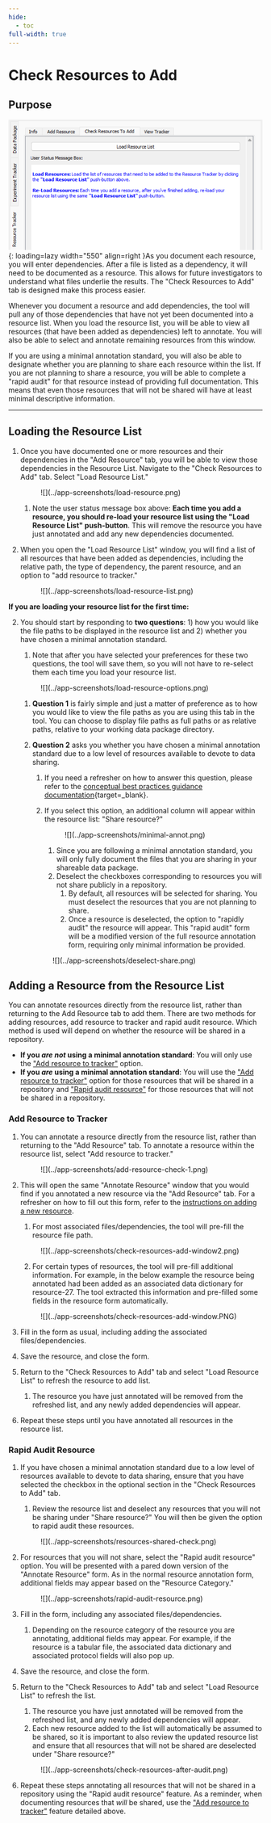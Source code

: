 ```yaml
---
hide:
  - toc
full-width: true
---
```


# Check Resources to Add

## Purpose

![](../app-screenshots/check-resource.png){: loading=lazy width="550" align=right }As you document each resource, you will enter dependencies. After a file is listed as a dependency, it will need to be documented as a resource. This allows for future investigators to understand what files underlie the results. The "Check Resources to Add" tab is designed make this process easier. 

Whenever you document a resource and add dependencies, the tool will pull any of those dependencies that have not yet been documented into a resource list. When you load the resource list, you will be able to view all resources (that have been added as dependencies) left to annotate. You will also be able to select and annotate remaining resources from this window.

If you are using a minimal annotation standard, you will also be able to designate whether you are planning to share each resource within the list. If you are not planning to share a resource, you will be able to complete a "rapid audit" for that resource instead of providing full documentation. This means that even those resources that will not be shared will have at least minimal descriptive information.

***

## Loading the Resource List

1. Once you have documented one or more resources and their dependencies in the "Add Resource" tab, you will be able to view those dependencies in the Resource List. Navigate to the "Check Resources to Add" tab. Select "Load Resource List."

     <figure markdown>
        ![](../app-screenshots/load-resource.png)
        <figcaption></figcaption>
    </figure>

    1. Note the user status message box above: **Each time you add a resource, you should re-load your resource list using the "Load Resource List" push-button**. This will remove the resource you have just annotated and add any new dependencies documented.

2. When you open the "Load Resource List" window, you will find a list of all resources that have been added as dependencies, including the relative path, the type of dependency, the parent resource, and an option to "add resource to tracker."

     <figure markdown>
        ![](../app-screenshots/load-resource-list.png)
        <figcaption></figcaption>
    </figure>

**If you are loading your resource list for the first time:**

2. You should start by responding to **two questions**: 1) how you would like the file paths to be displayed in the resource list and 2) whether you have chosen a minimal annotation standard. 
    1. Note that after you have selected your preferences for these two questions, the tool will save them, so you will not have to re-select them each time you load your resource list.

     <figure markdown>
        ![](../app-screenshots/load-resource-options.png)
        <figcaption></figcaption>
    </figure>


    1. **Question 1** is fairly simple and just a matter of preference as to how you would like to view the file paths as you are using this tab in the tool. You can choose to display file paths as full paths or as relative paths, relative to your working data package directory.
    2. **Question 2** asks you whether you have chosen a minimal annotation standard due to a low level of resources available to devote to data sharing. 
        1. If you need a refresher on how to answer this question, please refer to the [conceptual best practices guidance documentation](https://norc-heal.github.io/heal-data-pkg-guide/){target=_blank}.
        2. If you select this option, an additional column will appear within the resource list: "Share resource?"

            <figure markdown>
                ![](../app-screenshots/minimal-annot.png)
                <figcaption></figcaption>
            </figure>

            1. Since you are following a minimal annotation standard, you will only fully document the files that you are sharing in your shareable data package.
            2. Deselect the checkboxes corresponding to resources you will not share publicly in a repository.
                1. By default, all resources will be selected for sharing. You must deselect the resources that you are not planning to share.
                3. Once a resource is deselected, the option to "rapidly audit" the resource will appear. This "rapid audit" form will be a modified version of the full resource annotation form, requiring only minimal information be provided.

        <figure markdown>
            ![](../app-screenshots/deselect-share.png)
            <figcaption></figcaption>
        </figure>

## Adding a Resource from the Resource List

You can annotate resources directly from the resource list, rather than returning to the Add Resource tab to add them. There are two methods for adding resources, add resource to tracker and rapid audit resource. Which method is used will depend on whether the resource will be shared in a repository. 

* **If you *are not* using a minimal annotation standard**: You will only use the ["Add resource to tracker"](#add-resource-to-tracker) option. 
* **If you *are* using a minimal annotation standard**: You will use the ["Add resource to tracker"](#add-resource-to-tracker) option for those resources that will be shared in a repository and ["Rapid audit resource"](#rapid-audit-resource) for those resources that will not be shared in a repository.

### Add Resource to Tracker

1. You can annotate a resource directly from the resource list, rather than returning to the "Add Resource" tab. To annotate a resource within the resource list, select "Add resource to tracker."

    <figure markdown>
        ![](../app-screenshots/add-resource-check-1.png)
        <figcaption></figcaption>
    </figure>

2. This will open the same "Annotate Resource" window that you would find if you annotated a new resource via the "Add Resource" tab. For a refresher on how to fill out this form, refer to the [instructions on adding a new resource](addresource.md).
    1. For most associated files/dependencies, the tool will pre-fill the resource file path. 
    <figure markdown>
        ![](../app-screenshots/check-resources-add-window2.png)
        <figcaption></figcaption>
    </figure>
    
    2. For certain types of resources, the tool will pre-fill additional information. For example, in the below example the resource being annotated had been added as an associated data dictionary for resource-27. The tool extracted this information and pre-filled some fields in the resource form automatically. 
    <figure markdown>
        ![](../app-screenshots/check-resources-add-window.PNG)
        <figcaption></figcaption>
    </figure>

3. Fill in the form as usual, including adding the associated files/dependencies.
4. Save the resource, and close the form.
5. Return to the "Check Resources to Add" tab and select "Load Resource List" to refresh the resource to add list. 
    1. The resource you have just annotated will be removed from the refreshed list, and any newly added dependencies will appear. 
6. Repeat these steps until you have annotated all resources in the resource list.


### Rapid Audit Resource

1. If you have chosen a minimal annotation standard due to a low level of resources available to devote to data sharing, ensure that you have selected the checkbox in the optional section in the "Check Resources to Add" tab.
    1. Review the resource list and deselect any resources that you will not be sharing under "Share resource?" You will then be given the option to rapid audit these resources.

    <figure markdown>
        ![](../app-screenshots/resources-shared-check.png)
        <figcaption></figcaption>
    </figure>

2. For resources that you will not share, select the "Rapid audit resource" option. You will be presented with a pared down version of the "Annotate Resource" form. As in the normal resource annotation form, additional fields may appear based on the "Resource Category."

    <figure markdown>
        ![](../app-screenshots/rapid-audit-resource.png)
        <figcaption></figcaption>
    </figure>

3. Fill in the form, including any associated files/dependencies.
    1. Depending on the resource category of the resource you are annotating, additional fields may appear. For example, if the resource is a tabular file, the associated data dictionary and associated protocol fields will also pop up.
4. Save the resource, and close the form.
5. Return to the "Check Resources to Add" tab and select "Load Resource List" to refresh the list. 
    1. The resource you have just annotated will be removed from the refreshed list, and any newly added dependencies will appear. 
    2. Each new resource added to the list will automatically be assumed to be shared, so it is important to also review the updated resource list and ensure that all resources that will not be shared are deselected under "Share resource?"

    <figure markdown>
        ![](../app-screenshots/check-resources-after-audit.png)
        <figcaption></figcaption>
    </figure>

6. Repeat these steps annotating all resources that will not be shared in a repository using the "Rapid audit resource" feature. As a reminder, when documenting resources that *will* be shared, use the ["Add resource to tracker"](#add-resource-to-tracker) feature detailed above.